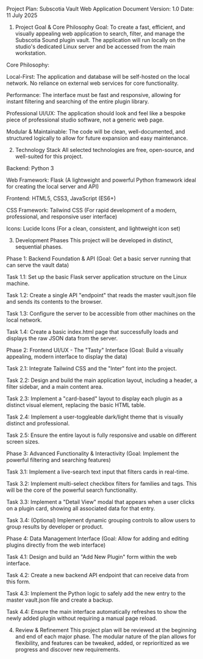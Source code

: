 Project Plan: Subscotia Vault Web Application
Document Version: 1.0
Date: 11 July 2025

1. Project Goal & Core Philosophy
Goal: To create a fast, efficient, and visually appealing web application to search, filter, and manage the Subscotia Sound plugin vault. The application will run locally on the studio's dedicated Linux server and be accessed from the main workstation.

Core Philosophy:

Local-First: The application and database will be self-hosted on the local network. No reliance on external web services for core functionality.

Performance: The interface must be fast and responsive, allowing for instant filtering and searching of the entire plugin library.

Professional UI/UX: The application should look and feel like a bespoke piece of professional studio software, not a generic web page.

Modular & Maintainable: The code will be clean, well-documented, and structured logically to allow for future expansion and easy maintenance.

2. Technology Stack
All selected technologies are free, open-source, and well-suited for this project.

Backend: Python 3

Web Framework: Flask (A lightweight and powerful Python framework ideal for creating the local server and API)

Frontend: HTML5, CSS3, JavaScript (ES6+)

CSS Framework: Tailwind CSS (For rapid development of a modern, professional, and responsive user interface)

Icons: Lucide Icons (For a clean, consistent, and lightweight icon set)

3. Development Phases
This project will be developed in distinct, sequential phases.

Phase 1: Backend Foundation & API
(Goal: Get a basic server running that can serve the vault data)

Task 1.1: Set up the basic Flask server application structure on the Linux machine.

Task 1.2: Create a single API "endpoint" that reads the master vault.json file and sends its contents to the browser.

Task 1.3: Configure the server to be accessible from other machines on the local network.

Task 1.4: Create a basic index.html page that successfully loads and displays the raw JSON data from the server.

Phase 2: Frontend UI/UX - The "Tasty" Interface
(Goal: Build a visually appealing, modern interface to display the data)

Task 2.1: Integrate Tailwind CSS and the "Inter" font into the project.

Task 2.2: Design and build the main application layout, including a header, a filter sidebar, and a main content area.

Task 2.3: Implement a "card-based" layout to display each plugin as a distinct visual element, replacing the basic HTML table.

Task 2.4: Implement a user-toggleable dark/light theme that is visually distinct and professional.

Task 2.5: Ensure the entire layout is fully responsive and usable on different screen sizes.

Phase 3: Advanced Functionality & Interactivity
(Goal: Implement the powerful filtering and searching features)

Task 3.1: Implement a live-search text input that filters cards in real-time.

Task 3.2: Implement multi-select checkbox filters for families and tags. This will be the core of the powerful search functionality.

Task 3.3: Implement a "Detail View" modal that appears when a user clicks on a plugin card, showing all associated data for that entry.

Task 3.4: (Optional) Implement dynamic grouping controls to allow users to group results by developer or product.

Phase 4: Data Management Interface
(Goal: Allow for adding and editing plugins directly from the web interface)

Task 4.1: Design and build an "Add New Plugin" form within the web interface.

Task 4.2: Create a new backend API endpoint that can receive data from this form.

Task 4.3: Implement the Python logic to safely add the new entry to the master vault.json file and create a backup.

Task 4.4: Ensure the main interface automatically refreshes to show the newly added plugin without requiring a manual page reload.

4. Review & Refinement
This project plan will be reviewed at the beginning and end of each major phase. The modular nature of the plan allows for flexibility, and features can be tweaked, added, or reprioritized as we progress and discover new requirements.